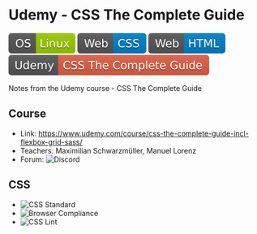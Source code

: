 # Udemy - CSS The Complete Guide
![OS Linux](shields/os-linux.svg)
![Web CSS](shields/web-css.svg)
![Web HTML](shields/web-html.svg)
![Udemy Course](shields/udemy-course.svg)

Notes from the Udemy course - CSS The Complete Guide

## Course
- Link: https://www.udemy.com/course/css-the-complete-guide-incl-flexbox-grid-sass/
- Teachers: Maximilian Schwarzmüller, Manuel Lorenz
- Forum: ![Discord](https://discord.com/channels/622033978047725582/633585681465344001)

## CSS
- ![CSS Standard](https://www.w3.org/TR/#tr_Cascading_Style_Sheets__CSS__Working_Group)
- ![Browser Compliance](https://caniuse.com/)
- ![CSS Lint](http://csslint.net/)

